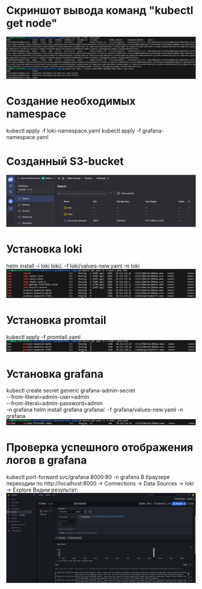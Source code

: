 # Скриншот вывода команд "kubectl get node"
![alt text](images/image-1.png)

# Создание необходимых namespace
kubectl apply -f loki-namespace.yaml
kubectl apply -f grafana-namespace.yaml

# Созданный S3-bucket
![alt text](images/image-5.png)

# Установка loki
helm install -i loki loki/. -f loki/values-new.yaml -n loki
![alt text](images/image-4.png)

# Установка promtail
kubectl apply -f promtail.yaml
![alt text](images/image-2.png)

# Установка grafana
kubectl create secret generic grafana-admin-secret \
  --from-literal=admin-user=admin \
  --from-literal=admin-password=admin \
  -n grafana
helm install grafana grafana/. -f grafana/values-new.yaml -n grafana
![alt text](images/image-3.png)

# Проверка успешного отображения логов в grafana
kubectl port-forward svc/grafana 8000:80 -n grafana
В браузере переходим по http://localhost:8000 -> Connections -> Data Sources -> loki -> Explore
Видим результат: ![alt text](images/image.png)
